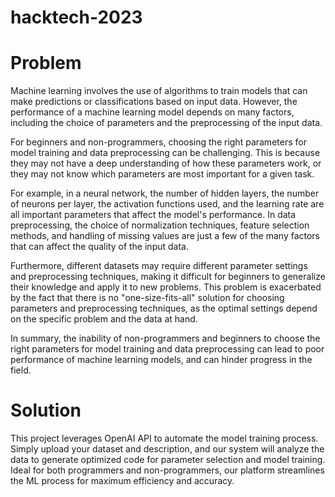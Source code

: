 # hacktech-2023

# Problem

 Machine learning involves the use of algorithms to train models that can make predictions or classifications based on input data. However, the performance of a machine learning model depends on many factors, including the choice of parameters and the preprocessing of the input data.

For beginners and non-programmers, choosing the right parameters for model training and data preprocessing can be challenging. This is because they may not have a deep understanding of how these parameters work, or they may not know which parameters are most important for a given task.

For example, in a neural network, the number of hidden layers, the number of neurons per layer, the activation functions used, and the learning rate are all important parameters that affect the model's performance. In data preprocessing, the choice of normalization techniques, feature selection methods, and handling of missing values are just a few of the many factors that can affect the quality of the input data.

Furthermore, different datasets may require different parameter settings and preprocessing techniques, making it difficult for beginners to generalize their knowledge and apply it to new problems. This problem is exacerbated by the fact that there is no "one-size-fits-all" solution for choosing parameters and preprocessing techniques, as the optimal settings depend on the specific problem and the data at hand.

In summary, the inability of non-programmers and beginners to choose the right parameters for model training and data preprocessing can lead to poor performance of machine learning models, and can hinder progress in the field.

# Solution
 This project leverages OpenAI API to automate the model training process. Simply upload your dataset and description, and our system will analyze the data to generate optimized code for parameter selection and model training. Ideal for both programmers and non-programmers, our platform streamlines the ML process for maximum efficiency and accuracy.
